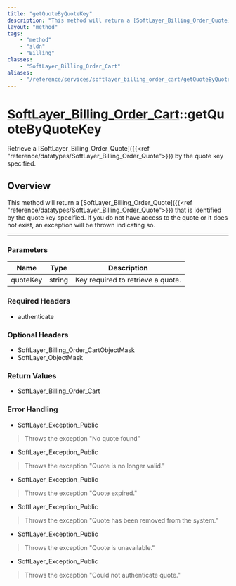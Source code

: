```yaml
---
title: "getQuoteByQuoteKey"
description: "This method will return a [SoftLayer_Billing_Order_Quote]({{<ref 'reference/datatypes/SoftLayer_Billing_Order_Quote'>}})... "
layout: "method"
tags:
    - "method"
    - "sldn"
    - "Billing"
classes:
    - "SoftLayer_Billing_Order_Cart"
aliases:
    - "/reference/services/softlayer_billing_order_cart/getQuoteByQuoteKey"
---
```

# [SoftLayer_Billing_Order_Cart](/reference/services/SoftLayer_Billing_Order_Cart)::getQuoteByQuoteKey

Retrieve a [SoftLayer_Billing_Order_Quote]({{<ref "reference/datatypes/SoftLayer_Billing_Order_Quote">}}) by the quote key specified.


## Overview 
This method will return a [SoftLayer_Billing_Order_Quote]({{<ref "reference/datatypes/SoftLayer_Billing_Order_Quote">}}) that is identified by the quote key specified. If you do not have access to the quote or it does not exist, an exception will be thrown indicating so. 

-----

### Parameters 
|Name | Type | Description |
| --- | --- | --- |
|quoteKey| string| Key required to retrieve a quote.|


### Required Headers
* authenticate


### Optional Headers
* SoftLayer_Billing_Order_CartObjectMask
* SoftLayer_ObjectMask

### Return Values
* <a href='/reference/datatypes/SoftLayer_Billing_Order_Cart'>SoftLayer_Billing_Order_Cart </a>



### Error Handling

* SoftLayer_Exception_Public 

> Throws the exception "No quote found" 

* SoftLayer_Exception_Public 

> Throws the exception "Quote is no longer valid." 

* SoftLayer_Exception_Public 

> Throws the exception "Quote expired." 

* SoftLayer_Exception_Public 

> Throws the exception "Quote has been removed from the system." 

* SoftLayer_Exception_Public 

> Throws the exception "Quote is unavailable." 

* SoftLayer_Exception_Public 

> Throws the exception "Could not authenticate quote." 



